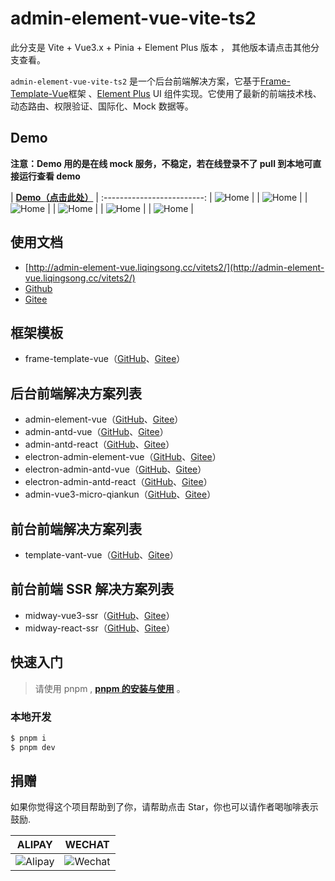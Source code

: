 # admin-element-vue-vite-ts2

此分支是 Vite + Vue3.x + Pinia + Element Plus 版本 ， 其他版本请点击其他分支查看。

`admin-element-vue-vite-ts2` 是一个后台前端解决方案，它基于[Frame-Template-Vue](http://frame-template-vue.liqingsong.cc/)框架 、[Element Plus](https://github.com/element-plus/element-plus) UI 组件实现。它使用了最新的前端技术栈、动态路由、权限验证、国际化、Mock 数据等。

## Demo

**注意：Demo 用的是在线 mock 服务，不稳定，若在线登录不了 pull 到本地可直接运行查看 demo**

| **[Demo（点击此处）](http://vitets2-demo.admin-element-vue.liqingsong.cc/)** |
:-------------------------:
| ![Home](http://admin-element-vue.liqingsong.cc/vitets2/images/demo/1.jpg) |
| ![Home](http://admin-element-vue.liqingsong.cc/vitets2/images/demo/1-white.jpg) |
| ![Home](http://admin-element-vue.liqingsong.cc/vitets2/images/demo/2.jpg) |
| ![Home](http://admin-element-vue.liqingsong.cc/vitets2/images/demo/2-white.jpg) |
| ![Home](http://admin-element-vue.liqingsong.cc/vitets2/images/demo/3-1.jpg) |
| ![Home](http://admin-element-vue.liqingsong.cc/vitets2/images/demo/3-2.jpg) |

## 使用文档

- [http://admin-element-vue.liqingsong.cc/vitets2/](http://admin-element-vue.liqingsong.cc/vitets2/)
- [Github](https://github.com/lqsong/admin-element-vue)
- [Gitee](https://gitee.com/lqsong/admin-element-vue)

## 框架模板

- frame-template-vue（[GitHub](https://github.com/lqsong/frame-template-vue)、[Gitee](https://gitee.com/lqsong/frame-template-vue)）

## 后台前端解决方案列表

- admin-element-vue（[GitHub](https://github.com/lqsong/admin-element-vue)、[Gitee](https://gitee.com/lqsong/admin-element-vue)）
- admin-antd-vue（[GitHub](https://github.com/lqsong/admin-antd-vue)、[Gitee](https://gitee.com/lqsong/admin-antd-vue)）
- admin-antd-react（[GitHub](https://github.com/lqsong/admin-antd-react)、[Gitee](https://gitee.com/lqsong/admin-antd-react)）
- electron-admin-element-vue（[GitHub](https://github.com/lqsong/electron-admin-element-vue)、[Gitee](https://gitee.com/lqsong/electron-admin-element-vue)）
- electron-admin-antd-vue（[GitHub](https://github.com/lqsong/electron-admin-antd-vue)、[Gitee](https://gitee.com/lqsong/electron-admin-antd-vue)）
- electron-admin-antd-react（[GitHub](https://github.com/lqsong/electron-admin-antd-react)、[Gitee](https://gitee.com/lqsong/electron-admin-antd-react)）
- admin-vue3-micro-qiankun（[GitHub](https://github.com/lqsong/admin-vue3-micro-qiankun)、[Gitee](https://gitee.com/lqsong/admin-vue3-micro-qiankun)）

## 前台前端解决方案列表

- template-vant-vue（[GitHub](https://github.com/lqsong/template-vant-vue)、[Gitee](https://gitee.com/lqsong/template-vant-vue)）

## 前台前端 SSR 解决方案列表

- midway-vue3-ssr（[GitHub](https://github.com/lqsong/midway-vue3-ssr)、[Gitee](https://gitee.com/lqsong/midway-vue3-ssr)）
- midway-react-ssr（[GitHub](https://github.com/lqsong/midway-react-ssr)、[Gitee](https://gitee.com/lqsong/midway-react-ssr)）

## 快速入门

> 请使用 pnpm , **[pnpm 的安装与使用](http://liqingsong.cc/article/detail/26)** 。

### 本地开发

```bash
$ pnpm i
$ pnpm dev
```

## 捐赠

如果你觉得这个项目帮助到了你，请帮助点击 Star，你也可以请作者喝咖啡表示鼓励.

|                                        **ALIPAY**                                         |                                        **WECHAT**                                         |
| :---------------------------------------------------------------------------------------: | :---------------------------------------------------------------------------------------: |
| ![Alipay](http://uploads.liqingsong.cc/20210430/f62d2436-8d92-407d-977f-35f1e4b891fc.png) | ![Wechat](http://uploads.liqingsong.cc/20210430/3e24efa9-8e79-4606-9bd9-8215ce1235ac.png) |
